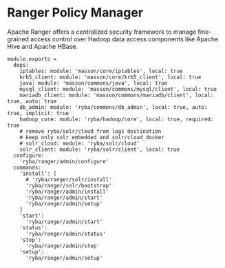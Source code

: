 
# Ranger Policy Manager

Apache Ranger offers a centralized security framework to manage fine-grained
access control over Hadoop data access components like Apache Hive and Apache HBase.

    module.exports =
      deps:
        iptables: module: 'masson/core/iptables', local: true
        krb5_client: module: 'masson/core/krb5_client', local: true
        java: module: 'masson/commons/java', local: true
        mysql_client: module: 'masson/commons/mysql/client', local: true
        mariadb_client: module: 'masson/commons/mariadb/client', local: true, auto: true
        db_admin: module: 'ryba/commons/db_admin', local: true, auto: true, implicit: true
        hadoop_core: module: 'ryba/hadoop/core', local: true, required: true
        # remove ryba/solr/cloud from logs destination
        # keep only solr embedded and solr/cloud_docker
        # solr_cloud: module: 'ryba/solr/cloud'
        solr_client: module: 'ryba/solr/client', local: true
      configure:
        'ryba/ranger/admin/configure'
      commands:
        'install': [
          # 'ryba/ranger/solr/install'
          'ryba/ranger/solr/bootstrap'
          'ryba/ranger/admin/install'
          'ryba/ranger/admin/start'
          'ryba/ranger/admin/setup'
        ]
        'start':
          'ryba/ranger/admin/start'
        'status':
          'ryba/ranger/admin/status'
        'stop':
          'ryba/ranger/admin/stop'
        'setup':
          'ryba/ranger/admin/setup'

